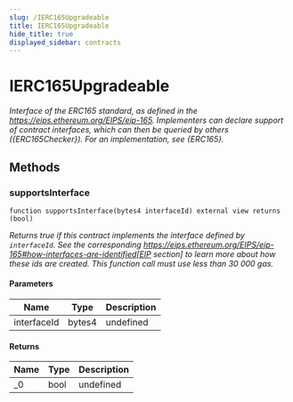 ```yaml
---
slug: /IERC165Upgradeable
title: IERC165Upgradeable
hide_title: true
displayed_sidebar: contracts
---
```

# IERC165Upgradeable







*Interface of the ERC165 standard, as defined in the https://eips.ethereum.org/EIPS/eip-165. Implementers can declare support of contract interfaces, which can then be queried by others ({ERC165Checker}). For an implementation, see {ERC165}.*

## Methods

### supportsInterface

```solidity
function supportsInterface(bytes4 interfaceId) external view returns (bool)
```



*Returns true if this contract implements the interface defined by `interfaceId`. See the corresponding https://eips.ethereum.org/EIPS/eip-165#how-interfaces-are-identified[EIP section] to learn more about how these ids are created. This function call must use less than 30 000 gas.*

#### Parameters

| Name | Type | Description |
|---|---|---|
| interfaceId | bytes4 | undefined |

#### Returns

| Name | Type | Description |
|---|---|---|
| _0 | bool | undefined |



